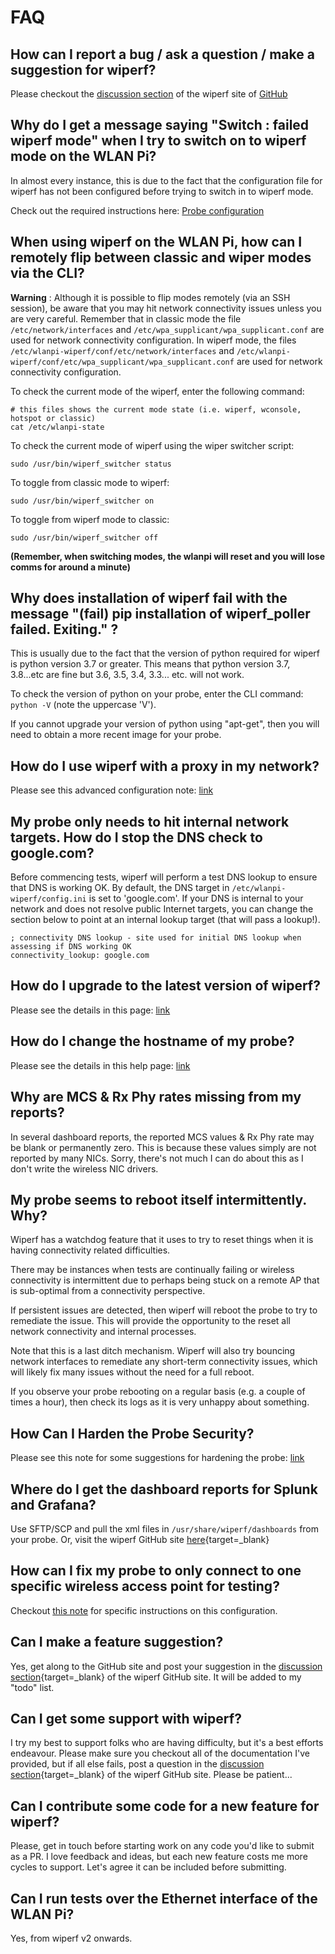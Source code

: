 # FAQ

## How can I report a bug / ask a question / make a suggestion for wiperf?

Please checkout the [discussion section](https://github.com/wifinigel/wiperf/discussions) of the wiperf site of [GitHub](https://github.com/wifinigel/wiperf/discussions)

## Why do I get a message saying "Switch : failed wiperf mode" when I try to switch on to wiperf mode on the WLAN Pi?

In almost every instance, this is due to the fact that the configuration file for wiperf has not been configured before trying to switch in to wiperf mode.

Check out the required instructions here: [Probe configuration](https://wifinigel.github.io/wiperf/probe_configure/)

## When using wiperf on the WLAN Pi, how can I remotely flip between classic and wiper modes via the CLI?

**Warning** : Although it is possible to flip modes remotely (via an SSH session), be aware that you may hit network connectivity issues unless you are very careful. Remember that in classic mode the file `/etc/network/interfaces` and `/etc/wpa_supplicant/wpa_supplicant.conf` are used for network connectivity configuration. In wiperf mode, the files `/etc/wlanpi-wiperf/conf/etc/network/interfaces` and `/etc/wlanpi-wiperf/conf/etc/wpa_supplicant/wpa_supplicant.conf` are used for network connectivity configuration.

To check the current mode of the wiperf, enter the following command:

```
# this files shows the current mode state (i.e. wiperf, wconsole, hotspot or classic)
cat /etc/wlanpi-state
```

To check the current mode of wiperf using the wiper switcher script:

``` 
sudo /usr/bin/wiperf_switcher status
```

To toggle from classic mode to wiperf:

```
sudo /usr/bin/wiperf_switcher on
```

To toggle from wiperf mode to classic:

```
sudo /usr/bin/wiperf_switcher off
```

__(Remember, when switching modes, the wlanpi will reset and you will lose comms for around a minute)__



## Why does installation of wiperf fail with the message "(fail) pip installation of wiperf_poller failed. Exiting." ?
This is usually due to the fact that the version of python required for wiperf is python version 3.7 or greater. This means that python version 3.7, 3.8...etc are fine but 3.6, 3.5, 3.4, 3.3... etc. will not work.

To check the version of python on your probe, enter the CLI command: ```python -V``` (note the uppercase 'V').

If you cannot upgrade your version of python using "apt-get", then you will need to obtain a more recent image for your probe.

## How do I use wiperf with a proxy in my network?
Please see this advanced configuration note: [link](adv_proxy.md)

## My probe only needs to hit internal network targets. How do I stop the DNS check to google.com?
Before commencing tests, wiperf will perform a test DNS lookup to ensure that DNS is working OK. By default, the DNS target in ```/etc/wlanpi-wiperf/config.ini``` is set to 'google.com'. If your DNS is internal to your network and does not resolve public Internet targets, you can change the section below to point at an internal lookup target (that will pass a lookup!).

```
; connectivity DNS lookup - site used for initial DNS lookup when assessing if DNS working OK
connectivity_lookup: google.com
```

## How do I upgrade to the latest version of wiperf?
Please see the details in this page: [link](probe_upgrade.md)

## How do I change the hostname of my probe?
Please see the details in this help page: [link](probe_prepare.md)

## Why are MCS & Rx Phy rates missing from my reports?
In several dashboard reports, the reported MCS values & Rx Phy rate may be blank or permanently zero. This is because these values simply are not reported by many NICs. Sorry, there's not much I can do about this as I don't write the wireless NIC drivers.

## My probe seems to reboot itself intermittently. Why?
Wiperf has a watchdog feature that it uses to try to reset things when it is having connectivity related difficulties.

There may be instances when tests are continually failing or wireless connectivity is intermittent due to perhaps being stuck on a remote AP that is sub-optimal from a connectivity perspective.

If persistent issues are detected, then wiperf will reboot the probe to try to remediate the issue. This will provide the opportunity to the reset all network connectivity and internal processes.

Note that this is a last ditch mechanism. Wiperf will also try bouncing network interfaces to remediate any short-term connectivity issues, which will likely fix many issues without the need for a full reboot.

If you observe your probe rebooting on a regular basis (e.g. a couple of times a hour), then check its logs as it is very unhappy about something.

## How Can I Harden the Probe Security?
Please see this note for some suggestions for hardening the probe: [link](adv_secure.md)


## Where do I get the dashboard reports for Splunk and Grafana?
Use SFTP/SCP and pull the xml files in ```/usr/share/wiperf/dashboards``` from your probe. Or, visit the wiperf GitHub site [here](https://github.com/wifinigel/wiperf/tree/main/dashboards){target=_blank}

## How can I fix my probe to only connect to one specific wireless access point for testing?

Checkout [this note](adv_fixed_bssid.md) for specific instructions on this configuration.

## Can I make a feature suggestion?
Yes, get along to the GitHub site and post your suggestion in the [discussion section](https://github.com/wifinigel/wiperf/discussions){target=_blank} of the wiperf GitHub site. It will be added to my "todo" list.

## Can I get some support with wiperf?
I try my best to support folks who are having difficulty, but it's a best efforts endeavour. Please make sure you checkout all of the documentation I've provided, but if all else fails, post a question in the [discussion section](https://github.com/wifinigel/wiperf/discussions){target=_blank} of the wiperf GitHub site. Please be patient...

## Can I contribute some code for a new feature for wiperf?
Please, get in touch before starting work on any code you'd like to submit as a PR. I love feedback and ideas, but each new feature costs me more cycles to support. Let's agree it can be included before submitting.

## Can I run tests over the Ethernet interface of the WLAN Pi?
Yes, from wiperf v2 onwards.
